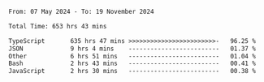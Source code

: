 
<!--START_SECTION:waka-->

```txt
From: 07 May 2024 - To: 19 November 2024

Total Time: 653 hrs 43 mins

TypeScript       635 hrs 47 mins >>>>>>>>>>>>>>>>>>>>>>>>-   96.25 %
JSON             9 hrs 4 mins    -------------------------   01.37 %
Other            6 hrs 51 mins   -------------------------   01.04 %
Bash             2 hrs 43 mins   -------------------------   00.41 %
JavaScript       2 hrs 30 mins   -------------------------   00.38 %
```

<!--END_SECTION:waka-->

<!--

### Hi there 👋
**Iam-cesar/Iam-cesar** is a ✨ _special_ ✨ repository because its `README.md` (this file) appears on your GitHub profile.

Here are some ideas to get you started:

- 🔭 I’m currently working on ...
- 🌱 I’m currently learning ...
- 👯 I’m looking to collaborate on ...
- 🤔 I’m looking for help with ...
- 💬 Ask me about ...
- 📫 How to reach me: ...
- 😄 Pronouns: ...
- ⚡ Fun fact: ...
-->
